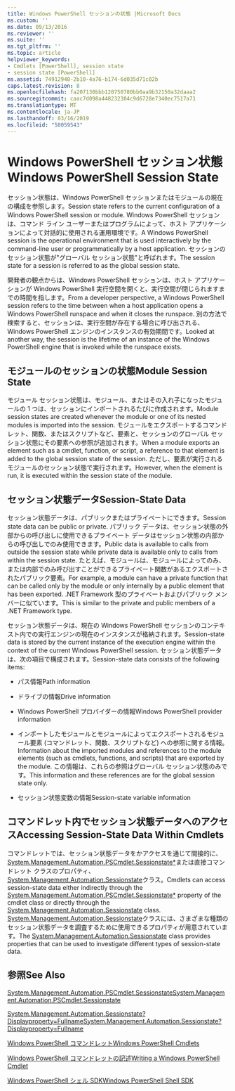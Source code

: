 ```yaml
---
title: Windows PowerShell セッションの状態 |Microsoft Docs
ms.custom: ''
ms.date: 09/13/2016
ms.reviewer: ''
ms.suite: ''
ms.tgt_pltfrm: ''
ms.topic: article
helpviewer_keywords:
- Cmdlets [PowerShell], session state
- session state [PowerShell]
ms.assetid: 74912940-2b10-4a76-b174-6d035d71c02b
caps.latest.revision: 8
ms.openlocfilehash: fa207130bbb120750780bb0aa9b32150a32daaa2
ms.sourcegitcommit: caac7d098a448232304c9d6728e7340ec7517a71
ms.translationtype: MT
ms.contentlocale: ja-JP
ms.lasthandoff: 03/16/2019
ms.locfileid: "58059543"
---
```

# <a name="windows-powershell-session-state"></a><span data-ttu-id="d9943-102">Windows PowerShell セッション状態</span><span class="sxs-lookup"><span data-stu-id="d9943-102">Windows PowerShell Session State</span></span>

<span data-ttu-id="d9943-103">セッション状態は、Windows PowerShell セッションまたはモジュールの現在の構成を参照します。</span><span class="sxs-lookup"><span data-stu-id="d9943-103">Session state refers to the current configuration of a Windows PowerShell session or module.</span></span> <span data-ttu-id="d9943-104">Windows PowerShell セッションは、コマンド ライン ユーザーまたはプログラムによって、ホスト アプリケーションによって対話的に使用される運用環境です。</span><span class="sxs-lookup"><span data-stu-id="d9943-104">A Windows PowerShell session is the operational environment that is used interactively by the command-line user or programmatically by a host application.</span></span> <span data-ttu-id="d9943-105">セッションのセッション状態が"グローバル セッション状態"と呼ばれます。</span><span class="sxs-lookup"><span data-stu-id="d9943-105">The session state for a session is referred to as the global session state.</span></span>

<span data-ttu-id="d9943-106">開発者の観点からは、Windows PowerShell セッションは、ホスト アプリケーションが Windows PowerShell 実行空間を開くと、実行空間が閉じられますまでの時間を指します。</span><span class="sxs-lookup"><span data-stu-id="d9943-106">From a developer perspective, a Windows PowerShell session refers to the time between when a host application opens a Windows PowerShell runspace and when it closes the runspace.</span></span> <span data-ttu-id="d9943-107">別の方法で検索すると、セッションは、実行空間が存在する場合に呼び出される、Windows PowerShell エンジンのインスタンスの有効期間です。</span><span class="sxs-lookup"><span data-stu-id="d9943-107">Looked at another way, the session is the lifetime of an instance of the Windows PowerShell engine that is invoked while the runspace exists.</span></span>

## <a name="module-session-state"></a><span data-ttu-id="d9943-108">モジュールのセッションの状態</span><span class="sxs-lookup"><span data-stu-id="d9943-108">Module Session State</span></span>

<span data-ttu-id="d9943-109">モジュール セッション状態は、モジュール、またはその入れ子になったモジュールの 1 つは、セッションにインポートされるたびに作成されます。</span><span class="sxs-lookup"><span data-stu-id="d9943-109">Module session states are created whenever the module or one of its nested modules is imported into the session.</span></span> <span data-ttu-id="d9943-110">モジュールをエクスポートするコマンドレット、関数、またはスクリプトなど、要素と、セッションのグローバル セッション状態にその要素への参照が追加されます。</span><span class="sxs-lookup"><span data-stu-id="d9943-110">When a module exports an element such as a cmdlet, function, or script, a reference to that element is added to the global session state of the session.</span></span> <span data-ttu-id="d9943-111">ただし、要素が実行されるモジュールのセッション状態で実行されます。</span><span class="sxs-lookup"><span data-stu-id="d9943-111">However, when the element is run, it is executed within the session state of the module.</span></span>

## <a name="session-state-data"></a><span data-ttu-id="d9943-112">セッション状態データ</span><span class="sxs-lookup"><span data-stu-id="d9943-112">Session-State Data</span></span>

<span data-ttu-id="d9943-113">セッション状態データは、パブリックまたはプライベートにできます。</span><span class="sxs-lookup"><span data-stu-id="d9943-113">Session state data can be public or private.</span></span> <span data-ttu-id="d9943-114">パブリック データは、セッション状態の外部からの呼び出しに使用できるプライベート データはセッション状態の内部からの呼び出しでのみ使用できます。</span><span class="sxs-lookup"><span data-stu-id="d9943-114">Public data is available to calls from outside the session state while private data is available only to calls from within the session state.</span></span> <span data-ttu-id="d9943-115">たとえば、モジュールは、モジュールによってのみ、または内部でのみ呼び出すことができるプライベート関数があるエクスポートされたパブリック要素。</span><span class="sxs-lookup"><span data-stu-id="d9943-115">For example, a module can have a private function that can be called only by the module or only internally by a public element that has been exported.</span></span> <span data-ttu-id="d9943-116">.NET Framework 型のプライベートおよびパブリック メンバーに似ています。</span><span class="sxs-lookup"><span data-stu-id="d9943-116">This is similar to the private and public members of a .NET Framework type.</span></span>

<span data-ttu-id="d9943-117">セッション状態データは、現在の Windows PowerShell セッションのコンテキスト内での実行エンジンの現在のインスタンスが格納されます。</span><span class="sxs-lookup"><span data-stu-id="d9943-117">Session-state data is stored by the current instance of the execution engine within the context of the current Windows PowerShell session.</span></span> <span data-ttu-id="d9943-118">セッション状態データは、次の項目で構成されます。</span><span class="sxs-lookup"><span data-stu-id="d9943-118">Session-state data consists of the following items:</span></span>

- <span data-ttu-id="d9943-119">パス情報</span><span class="sxs-lookup"><span data-stu-id="d9943-119">Path information</span></span>

- <span data-ttu-id="d9943-120">ドライブの情報</span><span class="sxs-lookup"><span data-stu-id="d9943-120">Drive information</span></span>

- <span data-ttu-id="d9943-121">Windows PowerShell プロバイダーの情報</span><span class="sxs-lookup"><span data-stu-id="d9943-121">Windows PowerShell provider information</span></span>

- <span data-ttu-id="d9943-122">インポートしたモジュールとモジュールによってエクスポートされるモジュール要素 (コマンドレット、関数、スクリプトなど) への参照に関する情報。</span><span class="sxs-lookup"><span data-stu-id="d9943-122">Information about the imported modules and references to the module elements (such as cmdlets, functions, and scripts) that are exported by the module.</span></span> <span data-ttu-id="d9943-123">この情報は、これらの参照はグローバル セッション状態のみです。</span><span class="sxs-lookup"><span data-stu-id="d9943-123">This information and these references are for the global session state only.</span></span>

- <span data-ttu-id="d9943-124">セッション状態変数の情報</span><span class="sxs-lookup"><span data-stu-id="d9943-124">Session-state variable information</span></span>

## <a name="accessing-session-state-data-within-cmdlets"></a><span data-ttu-id="d9943-125">コマンドレット内でセッション状態データへのアクセス</span><span class="sxs-lookup"><span data-stu-id="d9943-125">Accessing Session-State Data Within Cmdlets</span></span>

<span data-ttu-id="d9943-126">コマンドレットでは、セッション状態データをかアクセスを通じて間接的に、 [System.Management.Automation.PSCmdlet.Sessionstate\*](/dotnet/api/System.Management.Automation.PSCmdlet.SessionState)または直接コマンドレット クラスのプロパティ、 [System.Management.Automation.Sessionstate](/dotnet/api/System.Management.Automation.SessionState)クラス。</span><span class="sxs-lookup"><span data-stu-id="d9943-126">Cmdlets can access session-state data either indirectly through the [System.Management.Automation.PSCmdlet.Sessionstate\*](/dotnet/api/System.Management.Automation.PSCmdlet.SessionState) property of the cmdlet class or directly through the [System.Management.Automation.Sessionstate](/dotnet/api/System.Management.Automation.SessionState) class.</span></span> <span data-ttu-id="d9943-127">[System.Management.Automation.Sessionstate](/dotnet/api/System.Management.Automation.SessionState)クラスには、さまざまな種類のセッション状態データを調査するために使用できるプロパティが用意されています。</span><span class="sxs-lookup"><span data-stu-id="d9943-127">The [System.Management.Automation.Sessionstate](/dotnet/api/System.Management.Automation.SessionState) class provides properties that can be used to investigate different types of session-state data.</span></span>

## <a name="see-also"></a><span data-ttu-id="d9943-128">参照</span><span class="sxs-lookup"><span data-stu-id="d9943-128">See Also</span></span>

[<span data-ttu-id="d9943-129">System.Management.Automation.PSCmdlet.Sessionstate</span><span class="sxs-lookup"><span data-stu-id="d9943-129">System.Management.Automation.PSCmdlet.Sessionstate</span></span>](/dotnet/api/System.Management.Automation.PSCmdlet.SessionState)

[<span data-ttu-id="d9943-130">System.Management.Automation.Sessionstate?Displayproperty=Fullname</span><span class="sxs-lookup"><span data-stu-id="d9943-130">System.Management.Automation.Sessionstate?Displayproperty=Fullname</span></span>](/dotnet/api/System.Management.Automation.SessionState)

[<span data-ttu-id="d9943-131">Windows PowerShell コマンドレット</span><span class="sxs-lookup"><span data-stu-id="d9943-131">Windows PowerShell Cmdlets</span></span>](./cmdlet-overview.md)

[<span data-ttu-id="d9943-132">Windows PowerShell コマンドレットの記述</span><span class="sxs-lookup"><span data-stu-id="d9943-132">Writing a Windows PowerShell Cmdlet</span></span>](./writing-a-windows-powershell-cmdlet.md)

[<span data-ttu-id="d9943-133">Windows PowerShell シェル SDK</span><span class="sxs-lookup"><span data-stu-id="d9943-133">Windows PowerShell Shell SDK</span></span>](../windows-powershell-reference.md)
